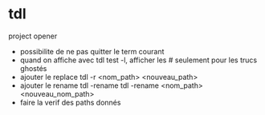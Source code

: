 # tdl
project opener

- possibilite de ne pas quitter le term courant
- quand on affiche avec tdl test -l, afficher les # seulement pour les trucs ghostés
- ajouter le replace 
    tdl <context> -r <nom_path> <nouveau_path>
- ajouter le rename
    tdl -rename <context>
    tdl <context> -rename <nom_path> <nouveau_nom_path>
- faire la verif des paths donnés
